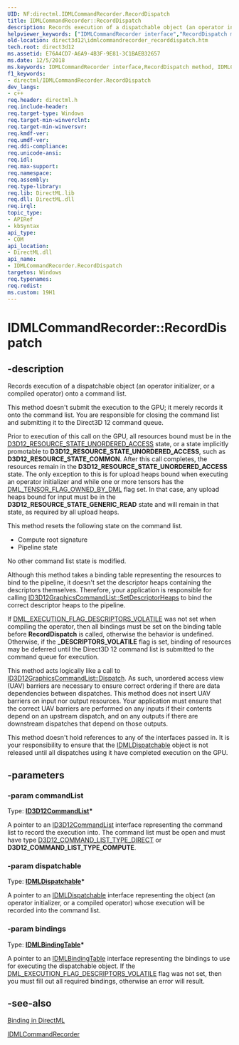 ```yaml
---
UID: NF:directml.IDMLCommandRecorder.RecordDispatch
title: IDMLCommandRecorder::RecordDispatch
description: Records execution of a dispatchable object (an operator initializer, or a compiled operator) onto a command list.
helpviewer_keywords: ["IDMLCommandRecorder interface","RecordDispatch method","IDMLCommandRecorder.RecordDispatch","IDMLCommandRecorder::RecordDispatch","RecordDispatch","RecordDispatch method","RecordDispatch method","IDMLCommandRecorder interface","direct3d12.idmlcommandrecorder_recorddispatch","directml/IDMLCommandRecorder::RecordDispatch"]
old-location: direct3d12\idmlcommandrecorder_recorddispatch.htm
tech.root: direct3d12
ms.assetid: E76A4CD7-A6A9-4B3F-9E81-3C1BAEB32657
ms.date: 12/5/2018
ms.keywords: IDMLCommandRecorder interface,RecordDispatch method, IDMLCommandRecorder.RecordDispatch, IDMLCommandRecorder::RecordDispatch, RecordDispatch, RecordDispatch method, RecordDispatch method,IDMLCommandRecorder interface, direct3d12.idmlcommandrecorder_recorddispatch, directml/IDMLCommandRecorder::RecordDispatch
f1_keywords:
- directml/IDMLCommandRecorder.RecordDispatch
dev_langs:
- c++
req.header: directml.h
req.include-header: 
req.target-type: Windows
req.target-min-winverclnt: 
req.target-min-winversvr: 
req.kmdf-ver: 
req.umdf-ver: 
req.ddi-compliance: 
req.unicode-ansi: 
req.idl: 
req.max-support: 
req.namespace: 
req.assembly: 
req.type-library: 
req.lib: DirectML.lib
req.dll: DirectML.dll
req.irql: 
topic_type:
- APIRef
- kbSyntax
api_type:
- COM
api_location:
- DirectML.dll
api_name:
- IDMLCommandRecorder.RecordDispatch
targetos: Windows
req.typenames: 
req.redist: 
ms.custom: 19H1
---
```


# IDMLCommandRecorder::RecordDispatch


## -description







Records execution of a dispatchable object (an operator initializer, or a compiled operator) onto a command
       list.

This method doesn't submit the execution to the GPU; it merely records it onto the command list. You are responsible for closing the command list and submitting it to the Direct3D 12 command queue.

Prior to execution of this call on the GPU, all resources bound must be in the <a href="https://docs.microsoft.com/windows/desktop/api/d3d12/ne-d3d12-d3d12_resource_states">D3D12_RESOURCE_STATE_UNORDERED_ACCESS</a> state, or a
        state implicitly promotable to <b>D3D12_RESOURCE_STATE_UNORDERED_ACCESS</b>, such as <b>D3D12_RESOURCE_STATE_COMMON</b>. After this call completes, the resources
        remain in the <b>D3D12_RESOURCE_STATE_UNORDERED_ACCESS</b> state. The only exception to this is for upload heaps bound when executing an
        operator initializer and while one or more tensors has the [DML_TENSOR_FLAG_OWNED_BY_DML](/windows/desktop/api/directml/ne-directml-dml_tensor_flags) flag set. In that case, any
        upload heaps bound for input must be in the <b>D3D12_RESOURCE_STATE_GENERIC_READ</b> state and will remain in that state, as required by
        all upload heaps.

This method resets the following state on the command list.
<ul>
<li>Compute root signature</li>
<li>Pipeline state</li>
</ul>No other command list state is modified.

Although this method takes a binding table representing the resources to bind to the pipeline, it doesn't
        set the descriptor heaps containing the descriptors themselves. Therefore, your application is responsible for
        calling <a href="https://docs.microsoft.com/windows/desktop/api/d3d12/nf-d3d12-id3d12graphicscommandlist-setdescriptorheaps">ID3D12GraphicsCommandList::SetDescriptorHeaps</a> to bind the correct descriptor heaps to the pipeline.

If [DML_EXECUTION_FLAG_DESCRIPTORS_VOLATILE](/windows/desktop/api/directml/ne-directml-dml_execution_flags) was not set when compiling the operator, then all bindings must
        be set on the binding table before <b>RecordDispatch</b> is called, otherwise the behavior is undefined. Otherwise,
        if the <b>_DESCRIPTORS_VOLATILE</b> flag is set, binding of resources may be deferred until the Direct3D 12 command list is
        submitted to the command queue for execution.

This method acts logically like a call to <a href="https://docs.microsoft.com/windows/desktop/api/d3d12/nf-d3d12-id3d12graphicscommandlist-dispatch">ID3D12GraphicsCommandList::Dispatch</a>. As such, unordered access view (UAV) barriers are
        necessary to ensure correct ordering if there are data dependencies between dispatches. This method does not
        insert UAV barriers on input nor output resources. Your application must ensure that the correct UAV barriers
        are performed on any inputs if their contents depend on an upstream dispatch, and on any outputs if there are
        downstream dispatches that depend on those outputs.

This method doesn't hold references to any of the interfaces passed in. It is your responsibility to
        ensure that the [IDMLDispatchable](/windows/desktop/api/directml/nn-directml-idmldispatchable) object is not released until all dispatches using it have completed execution
        on the GPU.


## -parameters




### -param commandList

Type: <b><a href="https://docs.microsoft.com/windows/desktop/api/d3d12/nn-d3d12-id3d12commandlist">ID3D12CommandList</a>*</b>

A pointer to an <a href="https://docs.microsoft.com/windows/desktop/api/d3d12/nn-d3d12-id3d12commandlist">ID3D12CommandList</a> interface representing the command list to record the execution into. The command list must be open and must have type
          <a href="https://docs.microsoft.com/windows/desktop/api/d3d12/ne-d3d12-d3d12_command_list_type">D3D12_COMMAND_LIST_TYPE_DIRECT</a> or <b>D3D12_COMMAND_LIST_TYPE_COMPUTE</b>.


### -param dispatchable

Type: <b>[IDMLDispatchable](/windows/desktop/api/directml/nn-directml-idmldispatchable)*</b>

A pointer to an [IDMLDispatchable](/windows/desktop/api/directml/nn-directml-idmldispatchable) interface representing the object (an operator initializer, or a compiled operator) whose execution will be recorded into the command list.


### -param bindings

Type: <b>[IDMLBindingTable](/windows/desktop/api/directml/nn-directml-idmlbindingtable)*</b>

A pointer to an [IDMLBindingTable](/windows/desktop/api/directml/nn-directml-idmlbindingtable) interface representing the bindings to use for executing the dispatchable object. If the [DML_EXECUTION_FLAG_DESCRIPTORS_VOLATILE](/windows/desktop/api/directml/ne-directml-dml_execution_flags)
          flag was not set, then you must fill out all required bindings, otherwise an error will result.


## -see-also




<a href="/windows/desktop/direct3d12/dml-binding">Binding in DirectML</a>



[IDMLCommandRecorder](/windows/desktop/api/directml/nn-directml-idmlcommandrecorder)
 

 


